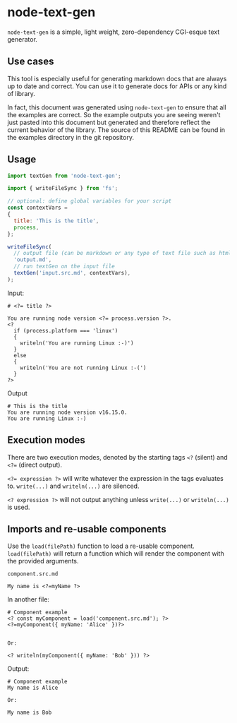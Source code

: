 # node-text-gen 

```node-text-gen``` is a simple, light weight, zero-dependency CGI-esque text generator.

## Use cases

This tool is especially useful for generating markdown docs that are always up to date and correct. You can use it to generate docs for APIs or any kind of library. 

In fact, this document was generated using ```node-text-gen``` to ensure that all the examples are correct. So the example outputs you are seeing weren't just pasted into this document but generated and therefore reflect the current behavior of the library. The source of this README can be found in the examples directory in the git repository. 

## Usage

```javascript
import textGen from 'node-text-gen';

import { writeFileSync } from 'fs';

// optional: define global variables for your script
const contextVars = 
{
  title: 'This is the title',
  process,
};

writeFileSync(
  // output file (can be markdown or any type of text file such as html)
  'output.md',
  // run textGen on the input file
  textGen('input.src.md', contextVars),
);

```
Input: 

```
# <?= title ?>

You are running node version <?= process.version ?>. 
<?
  if (process.platform === 'linux')
  {
    writeln('You are running Linux :-)')
  }
  else 
  {
    writeln('You are not running Linux :-(')
  }
?>
```
Output
```
# This is the title
You are running node version v16.15.0. 
You are running Linux :-)
```

## Execution modes


There are two execution modes, denoted by the starting tags ```<?``` (silent) and ```<?=``` (direct output). 

```<?= expression ?>``` will write whatever the expression in the tags evaluates to. ```write(...)``` and ```writeln(...)``` are silenced.

```<? expression ?>``` will not output anything unless ```write(...)``` or ```writeln(...)``` is used.


## Imports and re-usable components

Use the ```load(filePath)``` function to load a re-usable component. ```load(filePath)``` will return a function which will render the component with the provided arguments.

`component.src.md`
```
My name is <?=myName ?>
```

In another file:

```
# Component example
<? const myComponent = load('component.src.md'); ?>
<?=myComponent({ myName: 'Alice' })?>


Or:

<? writeln(myComponent({ myName: 'Bob' })) ?>
```

Output:

```
# Component example
My name is Alice

Or:

My name is Bob
```


